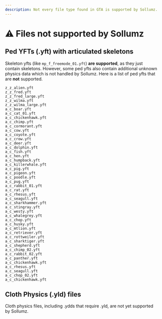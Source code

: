```yaml
---
description: Not every file type found in GTA is supported by Sollumz.
---
```


# ⚠ Files not supported by Sollumz

## Ped YFTs (.yft) with articulated skeletons

Skeleton yfts (like `mp_f_freemode_01.yft`) **are supported**, as they just contain skeletons. However, some ped yfts also contain additional unknown physics data which is not handled by Sollumz. Here is a list of ped yfts that are **not** supported.

```
z_z_alien.yft 
z_z_fred.yft 
z_z_fred_large.yft 
z_z_wilma.yft 
z_z_wilma_large.yft 
a_c_boar.yft 
a_c_cat_01.yft 
a_c_chickenhawk.yft 
a_c_chimp.yft 
a_c_cormorant.yft 
a_c_cow.yft 
a_c_coyote.yft 
a_c_crow.yft 
a_c_deer.yft 
a_c_dolphin.yft 
a_c_fish.yft 
a_c_hen.yft 
a_c_humpback.yft 
a_c_killerwhale.yft 
a_c_pig.yft 
a_c_pigeon.yft 
a_c_poodle.yft 
a_c_pug.yft 
a_c_rabbit_01.yft 
a_c_rat.yft 
a_c_rhesus.yft 
a_c_seagull.yft 
a_c_sharkhammer.yft 
a_c_stingray.yft 
a_c_westy.yft 
a_c_whalegrey.yft 
a_c_chop.yft 
a_c_husky.yft 
a_c_mtlion.yft 
a_c_retriever.yft 
a_c_rottweiler.yft 
a_c_sharktiger.yft 
a_c_shepherd.yft 
a_c_chimp_02.yft 
a_c_rabbit_02.yft 
a_c_panther.yft 
a_c_chickenhawk.yft 
a_c_rhesus.yft 
a_c_seagull.yft 
a_c_chop_02.yft 
a_c_chickenhawk.yft 
```

## Cloth Physics (.yld) files

Cloth physics files, including .ydds that require .yld, are not yet supported by Sollumz.
